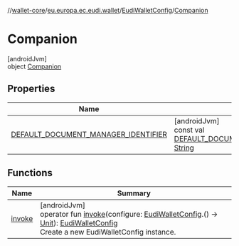 //[wallet-core](../../../../index.md)/[eu.europa.ec.eudi.wallet](../../index.md)/[EudiWalletConfig](../index.md)/[Companion](index.md)

# Companion

[androidJvm]\
object [Companion](index.md)

## Properties

| Name                                                                                                          | Summary                                                                                                                                                                                                                   |
|---------------------------------------------------------------------------------------------------------------|---------------------------------------------------------------------------------------------------------------------------------------------------------------------------------------------------------------------------|
| [DEFAULT_DOCUMENT_MANAGER_IDENTIFIER](-d-e-f-a-u-l-t_-d-o-c-u-m-e-n-t_-m-a-n-a-g-e-r_-i-d-e-n-t-i-f-i-e-r.md) | [androidJvm]<br>const val [DEFAULT_DOCUMENT_MANAGER_IDENTIFIER](-d-e-f-a-u-l-t_-d-o-c-u-m-e-n-t_-m-a-n-a-g-e-r_-i-d-e-n-t-i-f-i-e-r.md): [String](https://kotlinlang.org/api/latest/jvm/stdlib/kotlin/-string/index.html) |

## Functions

| Name                | Summary                                                                                                                                                                                                                                                        |
|---------------------|----------------------------------------------------------------------------------------------------------------------------------------------------------------------------------------------------------------------------------------------------------------|
| [invoke](invoke.md) | [androidJvm]<br>operator fun [invoke](invoke.md)(configure: [EudiWalletConfig](../index.md).() -&gt; [Unit](https://kotlinlang.org/api/latest/jvm/stdlib/kotlin/-unit/index.html)): [EudiWalletConfig](../index.md)<br>Create a new EudiWalletConfig instance. |
